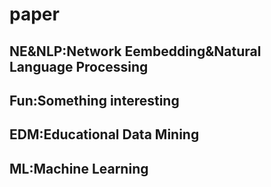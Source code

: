 # paper
## NE&NLP:Network Eembedding&Natural Language Processing
## Fun:Something interesting
## EDM:Educational Data Mining
## ML:Machine Learning